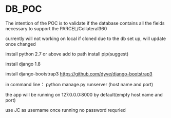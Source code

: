 # DB_POC
The intention of the POC is to validate if the database contains all the fields necessary to support the PARCEL/Collateral360

currently will not working on local if cloned due to the db set up, will update once changed

install python 2.7 or above
add to path
install pip(suggest)

install django 1.8

install django-bootstrap3 
https://github.com/dyve/django-bootstrap3

in command line： python manage.py runserver (host name and port)

the app will be running on 127.0.0.0:8000 by default(empty host name and port)

use JC as username once running no password requried
